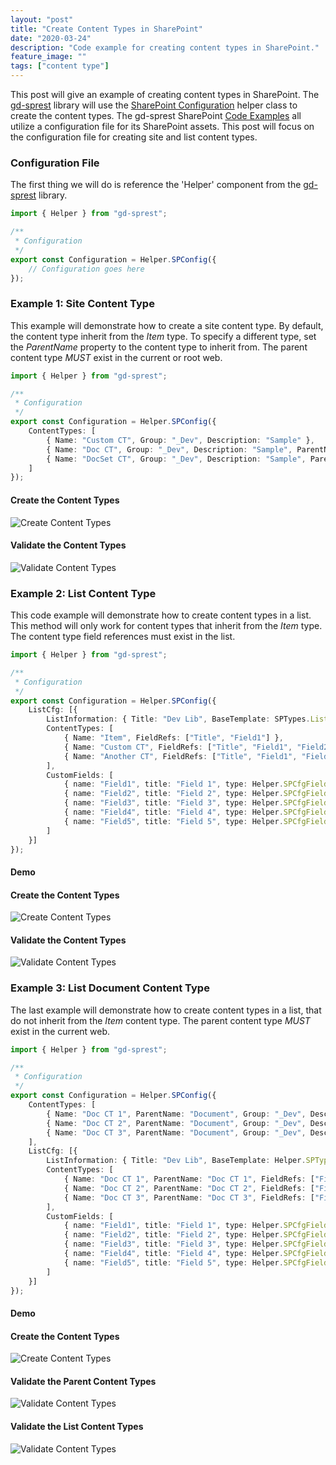 ```yaml
---
layout: "post"
title: "Create Content Types in SharePoint"
date: "2020-03-24"
description: "Code example for creating content types in SharePoint."
feature_image: ""
tags: ["content type"]
---
```


This post will give an example of creating content types in SharePoint. The [gd-sprest](https://github.com/gunjandatta/sprest) library will use the [SharePoint Configuration](https://dattabase.com/topics/sp-cfg/) helper class to create the content types. The gd-sprest SharePoint [Code Examples](https://dattabase.com/examples/) all utilize a configuration file for its SharePoint assets. This post will focus on the configuration file for creating site and list content types.

<!--more-->

### Configuration File

The first thing we will do is reference the 'Helper' component from the [gd-sprest](https://github.com/gunjandatta/sprest) library.

```ts
import { Helper } from "gd-sprest";

/**
 * Configuration
 */
export const Configuration = Helper.SPConfig({
    // Configuration goes here
});
```

### Example 1: Site Content Type

This example will demonstrate how to create a site content type. By default, the content type inherit from the _Item_ type. To specify a different type, set the _ParentName_ property to the content type to inherit from. The parent content type _MUST_ exist in the current or root web.

```ts
import { Helper } from "gd-sprest";

/**
 * Configuration
 */
export const Configuration = Helper.SPConfig({
    ContentTypes: [
        { Name: "Custom CT", Group: "_Dev", Description: "Sample" },
        { Name: "Doc CT", Group: "_Dev", Description: "Sample", ParentName: "Document" },
        { Name: "DocSet CT", Group: "_Dev", Description: "Sample", ParentName: "Document Set" }
    ]
});
```

#### Create the Content Types

![Create Content Types](images/CreateContentTypes/createSiteCTs.png)

#### Validate the Content Types

![Validate Content Types](images/CreateContentTypes/validateSiteCTs.png)

### Example 2: List Content Type

This code example will demonstrate how to create content types in a list. This method will only work for content types that inherit from the _Item_ type. The content type field references must exist in the list.

```ts
import { Helper } from "gd-sprest";

/**
 * Configuration
 */
export const Configuration = Helper.SPConfig({
    ListCfg: [{
        ListInformation: { Title: "Dev Lib", BaseTemplate: SPTypes.ListTemplateType.GenericList },
        ContentTypes: [
            { Name: "Item", FieldRefs: ["Title", "Field1"] },
            { Name: "Custom CT", FieldRefs: ["Title", "Field1", "Field2", "Field3"] },
            { Name: "Another CT", FieldRefs: ["Title", "Field1", "Field2", "Field3", "Field4", "Field5"] }
        ],
        CustomFields: [
            { name: "Field1", title: "Field 1", type: Helper.SPCfgFieldType.Text },
            { name: "Field2", title: "Field 2", type: Helper.SPCfgFieldType.Text },
            { name: "Field3", title: "Field 3", type: Helper.SPCfgFieldType.Text },
            { name: "Field4", title: "Field 4", type: Helper.SPCfgFieldType.Text },
            { name: "Field5", title: "Field 5", type: Helper.SPCfgFieldType.Text }
        ]
    }]
});
```

#### Demo

#### Create the Content Types

![Create Content Types](images/CreateContentTypes/createListCTs.png)

#### Validate the Content Types

![Validate Content Types](images/CreateContentTypes/validateListCTs.png)

### Example 3: List Document Content Type

The last example will demonstrate how to create content types in a list, that do not inherit from the _Item_ content type. The parent content type _MUST_ exist in the current web.

```ts
import { Helper } from "gd-sprest";

/**
 * Configuration
 */
export const Configuration = Helper.SPConfig({
    ContentTypes: [
        { Name: "Doc CT 1", ParentName: "Document", Group: "_Dev", Description: "Sample" },
        { Name: "Doc CT 2", ParentName: "Document", Group: "_Dev", Description: "Sample" },
        { Name: "Doc CT 3", ParentName: "Document", Group: "_Dev", Description: "Sample" }
    ],
    ListCfg: [{
        ListInformation: { Title: "Dev Lib", BaseTemplate: Helper.SPTypes.ListTemplateType.DocumentLibrary },
        ContentTypes: [
            { Name: "Doc CT 1", ParentName: "Doc CT 1", FieldRefs: ["FileLeafRef", "Title", "Field1"] },
            { Name: "Doc CT 2", ParentName: "Doc CT 2", FieldRefs: ["FileLeafRef", "Title", "Field1", "Field2", "Field3"] },
            { Name: "Doc CT 3", ParentName: "Doc CT 3", FieldRefs: ["FileLeafRef", "Title", "Field1", "Field2", "Field3", "Field4", "Field5"] }
        ],
        CustomFields: [
            { name: "Field1", title: "Field 1", type: Helper.SPCfgFieldType.Text },
            { name: "Field2", title: "Field 2", type: Helper.SPCfgFieldType.Text },
            { name: "Field3", title: "Field 3", type: Helper.SPCfgFieldType.Text },
            { name: "Field4", title: "Field 4", type: Helper.SPCfgFieldType.Text },
            { name: "Field5", title: "Field 5", type: Helper.SPCfgFieldType.Text }
        ]
    }]
});
```

#### Demo

#### Create the Content Types

![Create Content Types](images/CreateContentTypes/createListDocCTs.png)

#### Validate the Parent Content Types

![Validate Content Types](images/CreateContentTypes/validateListDocParentCTs.png)

#### Validate the List Content Types

![Validate Content Types](images/CreateContentTypes/validateListDocCTs.png)